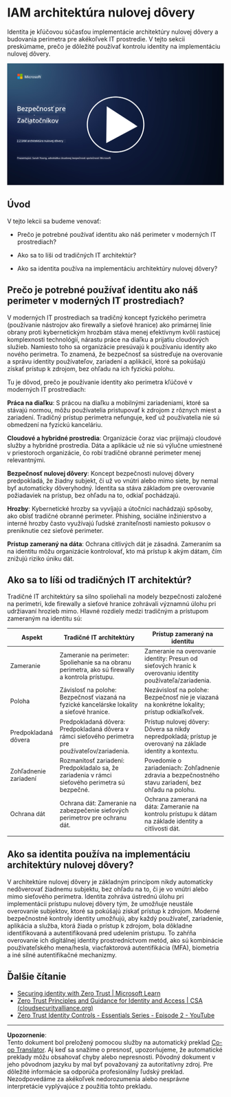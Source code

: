<!--
CO_OP_TRANSLATOR_METADATA:
{
  "original_hash": "4774a978af123f72ebb872199c4c4d4f",
  "translation_date": "2025-09-03T23:43:15+00:00",
  "source_file": "2.2 IAM zero trust architecture.md",
  "language_code": "sk"
}
-->
# IAM architektúra nulovej dôvery

Identita je kľúčovou súčasťou implementácie architektúry nulovej dôvery a budovania perimetra pre akékoľvek IT prostredie. V tejto sekcii preskúmame, prečo je dôležité používať kontrolu identity na implementáciu nulovej dôvery.

[![Pozrite si video](../../translated_images/2-2_placeholder.9ba44fe6f92cd8d7bc51d8447bd20954cc74d8f2a5405402a78e6a42edcbf819.sk.png)](https://learn-video.azurefd.net/vod/player?id=69fb20f6-0f81-4660-b6cd-dcd75d34bd98)

## Úvod

V tejto lekcii sa budeme venovať:

 - Prečo je potrebné používať identitu ako náš perimeter v moderných IT prostrediach?
   
 - Ako sa to líši od tradičných IT architektúr?

 - Ako sa identita používa na implementáciu architektúry nulovej dôvery?

## Prečo je potrebné používať identitu ako náš perimeter v moderných IT prostrediach?

V moderných IT prostrediach sa tradičný koncept fyzického perimetra (používanie nástrojov ako firewally a sieťové hranice) ako primárnej línie obrany proti kybernetickým hrozbám stáva menej efektívnym kvôli rastúcej komplexnosti technológií, nárastu práce na diaľku a prijatiu cloudových služieb. Namiesto toho sa organizácie presúvajú k používaniu identity ako nového perimetra. To znamená, že bezpečnosť sa sústreďuje na overovanie a správu identity používateľov, zariadení a aplikácií, ktoré sa pokúšajú získať prístup k zdrojom, bez ohľadu na ich fyzickú polohu.

Tu je dôvod, prečo je používanie identity ako perimetra kľúčové v moderných IT prostrediach:

**Práca na diaľku**: S prácou na diaľku a mobilnými zariadeniami, ktoré sa stávajú normou, môžu používatelia pristupovať k zdrojom z rôznych miest a zariadení. Tradičný prístup perimetra nefunguje, keď už používatelia nie sú obmedzení na fyzickú kanceláriu.

**Cloudové a hybridné prostredia**: Organizácie čoraz viac prijímajú cloudové služby a hybridné prostredia. Dáta a aplikácie už nie sú výlučne umiestnené v priestoroch organizácie, čo robí tradičné obranné perimeter menej relevantnými.

**Bezpečnosť nulovej dôvery**: Koncept bezpečnosti nulovej dôvery predpokladá, že žiadny subjekt, či už vo vnútri alebo mimo siete, by nemal byť automaticky dôveryhodný. Identita sa stáva základom pre overovanie požiadaviek na prístup, bez ohľadu na to, odkiaľ pochádzajú.

**Hrozby**: Kybernetické hrozby sa vyvíjajú a útočníci nachádzajú spôsoby, ako obísť tradičné obranné perimeter. Phishing, sociálne inžinierstvo a interné hrozby často využívajú ľudské zraniteľnosti namiesto pokusov o preniknutie cez sieťové perimeter.

**Prístup zameraný na dáta**: Ochrana citlivých dát je zásadná. Zameraním sa na identitu môžu organizácie kontrolovať, kto má prístup k akým dátam, čím znižujú riziko úniku dát.

## Ako sa to líši od tradičných IT architektúr?

Tradičné IT architektúry sa silno spoliehali na modely bezpečnosti založené na perimetri, kde firewally a sieťové hranice zohrávali významnú úlohu pri udržiavaní hrozieb mimo. Hlavné rozdiely medzi tradičným a prístupom zameraným na identitu sú:

|      Aspekt                 |      Tradičné IT architektúry                                                                  |      Prístup zameraný na identitu                                                                             |
|-----------------------------|------------------------------------------------------------------------------------------------|------------------------------------------------------------------------------------------------------------|
|     Zameranie               |     Zameranie na perimeter: Spoliehanie sa na obranu perimetra, ako sú   firewally a kontrola prístupu. |     Zameranie na overovanie identity: Presun od sieťových hraníc k overovaniu   identity používateľa/zariadenia. |
|     Poloha                  |     Závislosť na polohe: Bezpečnosť viazaná na fyzické kancelárske lokality a   sieťové hranice. |     Nezávislosť na polohe: Bezpečnosť nie je viazaná na konkrétne lokality; prístup   odkiaľkoľvek. |
|     Predpokladaná dôvera    |     Predpokladaná dôvera: Predpokladaná dôvera v rámci sieťového perimetra pre   používateľov/zariadenia. |     Prístup nulovej dôvery: Dôvera sa nikdy nepredpokladá; prístup je overovaný na   základe identity a kontextu. |
|     Zohľadnenie zariadení   |     Rozmanitosť zariadení: Predpokladalo sa, že zariadenia v rámci sieťového perimetra sú   bezpečné. |     Povedomie o zariadeniach: Zohľadnenie zdravia a bezpečnostného stavu zariadení,   bez ohľadu na polohu. |
|     Ochrana dát             |     Ochrana dát: Zameranie na zabezpečenie sieťových perimetrov pre ochranu   dát. |     Ochrana zameraná na dáta: Zameranie na kontrolu prístupu k dátam na základe   identity a citlivosti dát. |
|                             |                                                                                              |                                                                                                            |

## Ako sa identita používa na implementáciu architektúry nulovej dôvery?

V architektúre nulovej dôvery je základným princípom nikdy automaticky nedôverovať žiadnemu subjektu, bez ohľadu na to, či je vo vnútri alebo mimo sieťového perimetra. Identita zohráva ústrednú úlohu pri implementácii prístupu nulovej dôvery tým, že umožňuje neustále overovanie subjektov, ktoré sa pokúšajú získať prístup k zdrojom. Moderné bezpečnostné kontroly identity umožňujú, aby každý používateľ, zariadenie, aplikácia a služba, ktorá žiada o prístup k zdrojom, bola dôkladne identifikovaná a autentifikovaná pred udelením prístupu. To zahŕňa overovanie ich digitálnej identity prostredníctvom metód, ako sú kombinácie používateľského mena/hesla, viacfaktorová autentifikácia (MFA), biometria a iné silné autentifikačné mechanizmy.

## Ďalšie čítanie

- [Securing identity with Zero Trust | Microsoft Learn](https://learn.microsoft.com/security/zero-trust/deploy/identity?WT.mc_id=academic-96948-sayoung)
- [Zero Trust Principles and Guidance for Identity and Access | CSA (cloudsecurityalliance.org)](https://cloudsecurityalliance.org/artifacts/zero-trust-principles-and-guidance-for-iam/)
- [Zero Trust Identity Controls - Essentials Series - Episode 2 - YouTube](https://www.youtube.com/watch?v=fQZQznIKcGM&list=PLXtHYVsvn_b_gtX1-NB62wNervQx1Fhp4&index=13)

---

**Upozornenie**:  
Tento dokument bol preložený pomocou služby na automatický preklad [Co-op Translator](https://github.com/Azure/co-op-translator). Aj keď sa snažíme o presnosť, upozorňujeme, že automatické preklady môžu obsahovať chyby alebo nepresnosti. Pôvodný dokument v jeho pôvodnom jazyku by mal byť považovaný za autoritatívny zdroj. Pre dôležité informácie sa odporúča profesionálny ľudský preklad. Nezodpovedáme za akékoľvek nedorozumenia alebo nesprávne interpretácie vyplývajúce z použitia tohto prekladu.